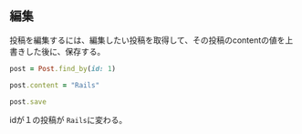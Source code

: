 ## 編集
投稿を編集するには、編集したい投稿を取得して、その投稿のcontentの値を上書きした後に、保存する。

```ruby
post = Post.find_by(id: 1)

post.content = "Rails"

post.save
```

idが１の投稿が ```Rails```に変わる。
